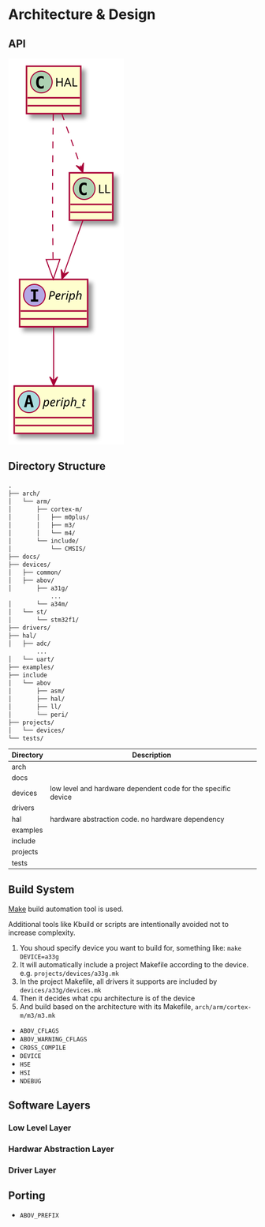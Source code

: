 # Architecture & Design

## API
![api diagram](assets/images/api.svg)

## Directory Structure

```
.
├── arch/
│   └── arm/
│       ├── cortex-m/
│       │   ├── m0plus/
│       │   ├── m3/
│       │   └── m4/
│       └── include/
│           └── CMSIS/
├── docs/
├── devices/
│   ├── common/
│   ├── abov/
│       ├── a31g/
            ...
│       └── a34m/
│   └── st/
│       └── stm32f1/
├── drivers/
├── hal/
│   ├── adc/
        ... 
│   └── uart/
├── examples/
├── include
│   └── abov
│       ├── asm/
│       ├── hal/
│       ├── ll/
│       └── peri/
├── projects/
│   └── devices/
└── tests/
```

| Directory | Description                                                     |
| --------- | -----------                                                     |
| arch      |                                                                 |
| docs      |                                                                 |
| devices   | low level and hardware dependent code for the specific device   |
| drivers   |                                                                 |
| hal       | hardware abstraction code. no hardware dependency               |
| examples  |                                                                 |
| include   |                                                                 |
| projects  |                                                                 |
| tests     |                                                                 |


## Build System
[Make](https://www.gnu.org/software/make/manual/make.html) build automation tool is used.

Additional tools like Kbuild or scripts are intentionally avoided not to
increase complexity.

1. You shoud specify device you want to build for, something like: `make DEVICE=a33g`
2. It will automatically include a project Makefile according to the device. e.g. `projects/devices/a33g.mk`
3. In the project Makefile, all drivers it supports are included by `devices/a33g/devices.mk`
4. Then it decides what cpu architecture is of the device
5. And build based on the architecture with its Makefile, `arch/arm/cortex-m/m3/m3.mk`

* `ABOV_CFLAGS`
* `ABOV_WARNING_CFLAGS`
* `CROSS_COMPILE`
* `DEVICE`
* `HSE`
* `HSI`
* `NDEBUG`

## Software Layers
### Low Level Layer
### Hardwar Abstraction Layer
### Driver Layer

## Porting
* `ABOV_PREFIX`
